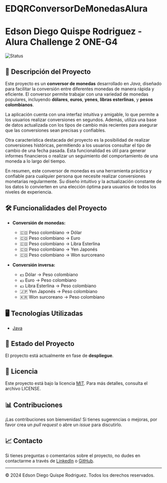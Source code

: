 # EDQRConversorDeMonedasAlura
# Edson Diego Quispe Rodriguez - Alura Challenge 2 ONE-G4

![Status](https://img.shields.io/badge/STATUS-DEPLOY-green)

## 🔗 Descripción del Proyecto

Este proyecto es un **conversor de monedas** desarrollado en *Java*, diseñado para facilitar la conversión entre diferentes monedas de manera rápida y eficiente. El conversor permite trabajar con una variedad de monedas populares, incluyendo **dólares**, **euros**, **yenes**, **libras esterlinas**, y **pesos colombianos**.

La aplicación cuenta con una interfaz intuitiva y amigable, lo que permite a los usuarios realizar conversiones en segundos. Además, utiliza una base de datos actualizada con los tipos de cambio más recientes para asegurar que las conversiones sean precisas y confiables.

Otra característica destacada del proyecto es la posibilidad de realizar conversiones históricas, permitiendo a los usuarios consultar el tipo de cambio de una fecha pasada. Esta funcionalidad es útil para generar informes financieros o realizar un seguimiento del comportamiento de una moneda a lo largo del tiempo.

En resumen, este conversor de monedas es una herramienta práctica y confiable para cualquier persona que necesite realizar conversiones monetarias regularmente. Su diseño intuitivo y la actualización constante de los datos lo convierten en una elección óptima para usuarios de todos los niveles de experiencia.

## 🛠️ Funcionalidades del Proyecto

- **Conversión de monedas:**
  - 🇨🇴 Peso colombiano → Dólar
  - 🇨🇴 Peso colombiano → Euro
  - 🇨🇴 Peso colombiano → Libra Esterlina
  - 🇨🇴 Peso colombiano → Yen Japonés
  - 🇨🇴 Peso colombiano → Won surcoreano

- **Conversión inversa:**
  - 💵 Dólar → Peso colombiano
  - 💶 Euro → Peso colombiano
  - 💷 Libra Esterlina → Peso colombiano
  - 🇯🇵 Yen Japonés → Peso colombiano
  - 🇰🇷 Won surcoreano → Peso colombiano

## 🖥️ Tecnologías Utilizadas

- [Java](https://www.java.com/)

## 🌟 Estado del Proyecto

El proyecto está actualmente en fase de **despliegue**.

## 📜 Licencia

Este proyecto está bajo la licencia [MIT](./LICENSE). Para más detalles, consulta el archivo LICENSE.

## 📊 Contribuciones

¡Las contribuciones son bienvenidas! Si tienes sugerencias o mejoras, por favor crea un *pull request* o abre un *issue* para discutirlo.

## 📈 Contacto

Si tienes preguntas o comentarios sobre el proyecto, no dudes en contactarme a través de [LinkedIn](https://www.linkedin.com/in/edson-quispe-rodriguez/) o [GitHub](https://github.com/EdsonQuispe).

---

© 2024 Edson Diego Quispe Rodriguez. Todos los derechos reservados.
